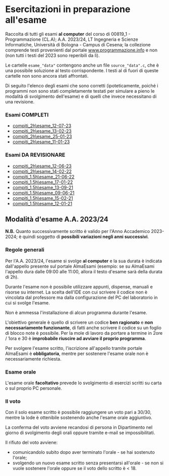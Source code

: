 # Esercitazioni in preparazione all'esame
Raccolta di tutti gli esami **al computer** del corso di 00819_1 - Programmazione (CL.A); A.A. 2023/24, LT Ingegneria e Scienze Informatiche, Università di Bologna - Campus di Cesena; la collezione comprende testi provenienti dal portale www.programmazione.info e non (non tutti i testi del 2023 sono reperibili da lì).

Le cartelle `esame_"data"` contengono anche un file `source_"data".c`, che è una possibile soluzione al testo corrispondente. I testi al di fuori di queste cartelle non sono ancora stati affrontati.

Di seguito l'elenco degli esami che sono corretti (ipoteticamente, poiché i programmi non sono stati completamente testati per simulare a pieno le modalità di svolgimento dell'esame) e di quelli che invece necessitano di una revisione.

### Esami COMPLETI
- [compiti_2h\esame_12-07-23](./compiti_2h/esame_12-07-23)
- [compiti_2h\esame_13-02-23](./compiti_2h/esame_13-02-23)
- [compiti_2h\esame_25-01-23](./compiti_2h/esame_25-01-23)
- [compiti_2h\esame_11-01-23](./compiti_2h/esame_11-01-23)

### Esami DA REVISIONARE
- [compiti_2h\esame_12-06-23](./compiti_2h/esame_12-06-23)
- [compiti_2h\esame_14-02-22](./compiti_2h/esame_14-02-22)
- [compiti_1.5h\esame_21-06-22](./compiti_1.5h/esame_21-06-22)
- [compiti_1.5h\esame_17-01-22](./compiti_1.5h/esame_17-01-22)
- [compiti_1.5h\esame_13-09-21](./compiti_1.5h/esame_13-09-21)
- [compiti_1.5h\esame_09-06-21](./compiti_1.5h/esame_09-06-21)
- [compiti_1.5h\esame_15-02-21](./compiti_1.5h/esame_15-02-21)
- [compiti_1.5h\esame_12-01-21](./compiti_1.5h/esame_12-01-21)

## Modalità d'esame A.A. 2023/24

**N.B.** Quanto successivamente scritto è valido per l'Anno Accademico 2023-2024; è quindi soggetto di **possibili variazioni negli anni successivi**.

### Regole generali
Per l'A.A. 2023/24, l'esame si svolge **al computer** e la sua durata è indicata dall'appello presente sul portale AlmaEsami (esempio: se su AlmaEsami l'appello dura dalle 09:00 alle 11:00, allora il testo d'esame sarà della durata di 2h). 

Durante l'esame non è possibile utilizzare appunti, dispense, manuali e risorse su internet. La scelta dell'IDE con cui scrivere il codice non è vincolata dal professore ma dalla configurazione del PC del laboratorio in cui si svolge l'esame.

Non è ammessa l'installazione di alcun programma durante l'esame.

L'obiettivo generale è quello di scrivere un codice **ben ragionato** e **non necessariamente funzionante**, di fatti anche scrivere il codice su un foglio di blocco note è possibile. Per la mole di lavoro da portare a termine in 2ore / 1ora e 30 è **improbabile riuscire ad avviare il proprio programma**.

Per svolgere l'esame scritto, l'iscrizione all'appello tramite portale AlmaEsami è **obbligatoria**, mentre per sostenere l'esame orale non è necessariamente richiesta.

### Esame orale

L'esame orale **facoltativo** prevede lo svolgimento di esercizi scritti su carta o sul proprio PC personale.

### Il voto

Con il solo esame scritto è possibile raggiungere un voto pari a 30/30, mentre la lode è ottenibile sostenendo anche l'esame orale aggiuntivo.

La conferma del voto avviene recandosi di persona in Dipartimento nel giorno di svolgimento degli orali oppure tramite e-mail se impossibilitati.

Il rifiuto del voto avviene:
- comunicandolo subito dopo aver terminato l'orale - se hai sostenuto l'orale;
- svolgendo un nuovo esame scritto senza presentarsi all'orale - se non si vuole sostenere l'orale oppure se il voto dello scritto è < 18.